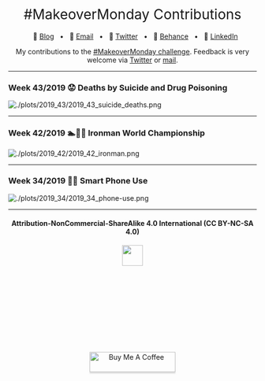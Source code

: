 <h1 style="font-weight:normal" align="center">
  &nbsp;#MakeoverMonday Contributions&nbsp;
</h1>
<div align="center">

&nbsp;&nbsp;&nbsp;:link: [Blog][Blog]&nbsp;&nbsp;&nbsp;&bull;&nbsp;&nbsp;&nbsp;:e-mail: [Email][Email]&nbsp;&nbsp;&nbsp;&bull;&nbsp;&nbsp;&nbsp;:speech_balloon: [Twitter][Twitter]&nbsp;&nbsp;&nbsp;&bull;&nbsp;&nbsp;&nbsp;:art: [Behance][Behance]&nbsp;&nbsp;&nbsp;&bull;&nbsp;&nbsp;&nbsp;:necktie: [LinkedIn][LinkedIn]

</div>

<!--
Quick Link
-->

[Twitter]:https://twitter.com/CedScherer
[LinkedIn]:https://www.linkedin.com/in/cedricpscherer/
[Email]:mailto:info@data-vizard.com
[Blog]:https://cedricscherer.netlify.com/
[Portfolio]:https://data-vizard.com/
[Behance]:https://www.behance.net/cedscherer
<div align="center">

My contributions to the [#MakeoverMonday challenge](http://www.makeovermonday.co.uk/).
Feedback is very welcome via [Twitter](https://twitter.com/cedscherer) or [mail](mailto:cedricphilippscherer@gmail.com).

</div>

***

### Week 43/2019 ⁠😟 Deaths by Suicide and Drug Poisoning

![./plots/2019_43/2019_43_suicide_deaths.png](https://raw.githubusercontent.com/Z3tt/MakeOverMonday/master/plots/2019_43/2019_43_suicide_deaths.png)

***

### Week 42/2019 🏊🚴🏃 Ironman World Championship

![./plots/2019_42/2019_42_ironman.png](https://raw.githubusercontent.com/Z3tt/MakeOverMonday/master/plots/2019_42/2019_42_ironman.png)

***

### Week 34/2019 ⁠📱📴 Smart Phone Use

![./plots/2019_34/2019_34_phone-use.png](https://raw.githubusercontent.com/Z3tt/MakeOverMonday/master/plots/2019_34/2019_34_phone-use.png)

***

<div align="center">
  <h4>Attribution-NonCommercial-ShareAlike 4.0 International (CC BY-NC-SA 4.0)</h4>
<div style="width:300px; height:200px">
<img src=https://camo.githubusercontent.com/00f7814990f36f84c5ea74cba887385d8a2f36be/68747470733a2f2f646f63732e636c6f7564706f7373652e636f6d2f696d616765732f63632d62792d6e632d73612e706e67 alt="" height="42">
</div>
  <br>
  <a href="https://www.buymeacoffee.com/z3tt" target="_blank"><img src="https://www.buymeacoffee.com/assets/img/guidelines/download-assets-sm-1.svg" alt="Buy Me A Coffee" style="height: 41px !important;width: 174px !important;box-shadow: 0px 3px 2px 0px rgba(190, 190, 190, 0.5) !important;-webkit-box-shadow: 0px 3px 2px 0px rgba(190, 190, 190, 0.5) !important;" ></a>
  <br><br>
</div>
